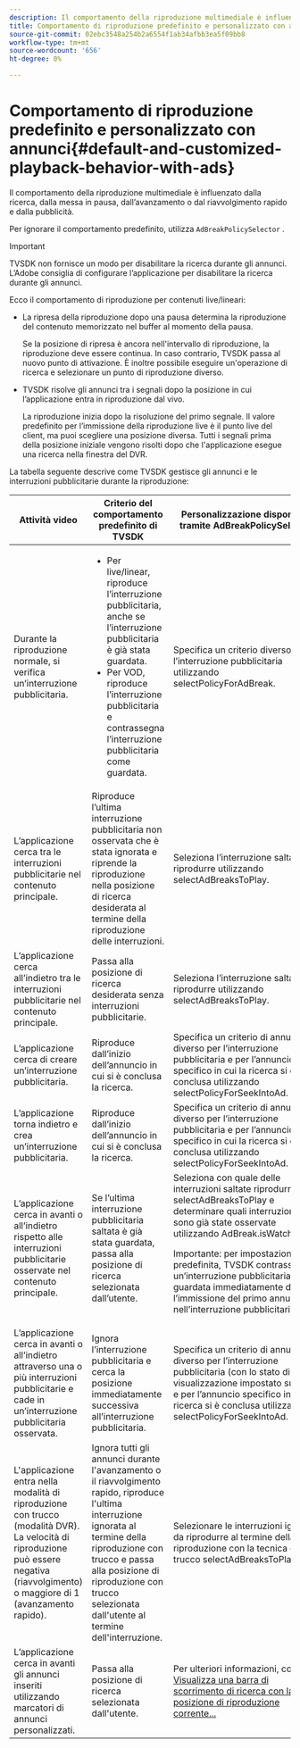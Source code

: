 ```yaml
---
description: Il comportamento della riproduzione multimediale è influenzato dalla ricerca, dalla messa in pausa, dall’avanzamento o dal riavvolgimento rapido e dalla pubblicità.
title: Comportamento di riproduzione predefinito e personalizzato con annunci
source-git-commit: 02ebc3548a254b2a6554f1ab34afbb3ea5f09bb8
workflow-type: tm+mt
source-wordcount: '656'
ht-degree: 0%

---
```


# Comportamento di riproduzione predefinito e personalizzato con annunci{#default-and-customized-playback-behavior-with-ads}

Il comportamento della riproduzione multimediale è influenzato dalla ricerca, dalla messa in pausa, dall’avanzamento o dal riavvolgimento rapido e dalla pubblicità.

Per ignorare il comportamento predefinito, utilizza `AdBreakPolicySelector` .

>[!IMPORTANT]
>
>TVSDK non fornisce un modo per disabilitare la ricerca durante gli annunci. L’Adobe consiglia di configurare l’applicazione per disabilitare la ricerca durante gli annunci.

Ecco il comportamento di riproduzione per contenuti live/lineari:

* La ripresa della riproduzione dopo una pausa determina la riproduzione del contenuto memorizzato nel buffer al momento della pausa.

  Se la posizione di ripresa è ancora nell&#39;intervallo di riproduzione, la riproduzione deve essere continua. In caso contrario, TVSDK passa al nuovo punto di attivazione. È inoltre possibile eseguire un&#39;operazione di ricerca e selezionare un punto di riproduzione diverso.
* TVSDK risolve gli annunci tra i segnali dopo la posizione in cui l’applicazione entra in riproduzione dal vivo.

  La riproduzione inizia dopo la risoluzione del primo segnale. Il valore predefinito per l’immissione della riproduzione live è il punto live del client, ma puoi scegliere una posizione diversa. Tutti i segnali prima della posizione iniziale vengono risolti dopo che l&#39;applicazione esegue una ricerca nella finestra del DVR.

La tabella seguente descrive come TVSDK gestisce gli annunci e le interruzioni pubblicitarie durante la riproduzione:

<table id="table_466538B1C2A646B89EB4F9AA111203BE"> 
 <thead> 
  <tr> 
   <th colname="col1" class="entry"> Attività video </th> 
   <th colname="col2" class="entry"> Criterio del comportamento predefinito di TVSDK </th> 
   <th colname="col3" class="entry">Personalizzazione disponibile tramite <span class="codeph"> AdBreakPolicySelector </span> </th> 
  </tr>
 </thead>
 <tbody> 
  <tr> 
   <td colname="col1"> Durante la riproduzione normale, si verifica un’interruzione pubblicitaria. </td> 
   <td colname="col2"> 
    <ul id="ul_10D2638676EA4ADDA718E61BD4FDC1D2"> 
     <li id="li_D5CC30F063934C738971E2E8AF00C137"> Per live/linear, riproduce l’interruzione pubblicitaria, anche se l’interruzione pubblicitaria è già stata guardata. </li> 
     <li id="li_D962C0938DA74186AE99D117E5A74E38">Per VOD, riproduce l’interruzione pubblicitaria e contrassegna l’interruzione pubblicitaria come guardata. </li> 
    </ul> </td> 
   <td colname="col3">Specifica un criterio diverso per l’interruzione pubblicitaria utilizzando <span class="codeph"> selectPolicyForAdBreak</span>. </td> 
  </tr> 
  <tr> 
   <td colname="col1"> L’applicazione cerca tra le interruzioni pubblicitarie nel contenuto principale. </td> 
   <td colname="col2"> Riproduce l’ultima interruzione pubblicitaria non osservata che è stata ignorata e riprende la riproduzione nella posizione di ricerca desiderata al termine della riproduzione delle interruzioni. </td> 
   <td colname="col3">Seleziona l’interruzione saltata da riprodurre utilizzando <span class="codeph"> selectAdBreaksToPlay</span>. </td> 
  </tr> 
  <tr> 
   <td colname="col1"> L’applicazione cerca all’indietro tra le interruzioni pubblicitarie nel contenuto principale. </td> 
   <td colname="col2"> Passa alla posizione di ricerca desiderata senza interruzioni pubblicitarie. </td> 
   <td colname="col3">Seleziona l’interruzione saltata da riprodurre utilizzando <span class="codeph"> selectAdBreaksToPlay</span>.                      </td> 
  </tr> 
  <tr> 
   <td colname="col1"> L’applicazione cerca di creare un’interruzione pubblicitaria. </td> 
   <td colname="col2"> Riproduce dall’inizio dell’annuncio in cui si è conclusa la ricerca. </td> 
   <td colname="col3">Specifica un criterio di annuncio diverso per l’interruzione pubblicitaria e per l’annuncio specifico in cui la ricerca si è conclusa utilizzando <span class="codeph"> selectPolicyForSeekIntoAd</span>. </td> 
  </tr> 
  <tr> 
   <td colname="col1"> L’applicazione torna indietro e crea un’interruzione pubblicitaria. </td> 
   <td colname="col2"> Riproduce dall’inizio dell’annuncio in cui si è conclusa la ricerca. </td> 
   <td colname="col3">Specifica un criterio di annuncio diverso per l’interruzione pubblicitaria e per l’annuncio specifico in cui la ricerca si è conclusa utilizzando <span class="codeph"> selectPolicyForSeekIntoAd</span>. </td> 
  </tr> 
  <tr> 
   <td colname="col1"> L’applicazione cerca in avanti o all’indietro rispetto alle interruzioni pubblicitarie osservate nel contenuto principale. </td> 
   <td colname="col2"> Se l’ultima interruzione pubblicitaria saltata è già stata guardata, passa alla posizione di ricerca selezionata dall’utente. </td> 
   <td colname="col3">Seleziona con quale delle interruzioni saltate riprodurre <span class="codeph"> selectAdBreaksToPlay</span> e determinare quali interruzioni sono già state osservate utilizzando <span class="codeph"> AdBreak.isWatched</span> . <p>Importante: per impostazione predefinita, TVSDK contrassegna un’interruzione pubblicitaria come guardata immediatamente dopo l’immissione del primo annuncio nell’interruzione pubblicitaria. </p> </td> 
  </tr> 
  <tr> 
   <td colname="col1"> L’applicazione cerca in avanti o all’indietro attraverso una o più interruzioni pubblicitarie e cade in un’interruzione pubblicitaria osservata. </td> 
   <td colname="col2"> Ignora l’interruzione pubblicitaria e cerca la posizione immediatamente successiva all’interruzione pubblicitaria. </td> 
   <td colname="col3">Specifica un criterio di annuncio diverso per l’interruzione pubblicitaria (con lo stato di visualizzazione impostato su true) e per l’annuncio specifico in cui la ricerca si è conclusa utilizzando <span class="codeph"> selectPolicyForSeekIntoAd</span>. </td> 
  </tr> 
  <tr> 
   <td colname="col1"> L'applicazione entra nella modalità di riproduzione con trucco (modalità DVR). La velocità di riproduzione può essere negativa (riavvolgimento) o maggiore di 1 (avanzamento rapido). </td> 
   <td colname="col2"> Ignora tutti gli annunci durante l'avanzamento o il riavvolgimento rapido, riproduce l'ultima interruzione ignorata al termine della riproduzione con trucco e passa alla posizione di riproduzione con trucco selezionata dall'utente al termine dell'interruzione. </td> 
   <td colname="col3">Selezionare le interruzioni ignorate da riprodurre al termine della riproduzione con la tecnica del trucco <span class="codeph"> selectAdBreaksToPlay</span>. </td> 
  </tr> 
  <tr> 
   <td colname="col1"> L’applicazione cerca in avanti gli annunci inseriti utilizzando marcatori di annunci personalizzati. </td> 
   <td colname="col2"> Passa alla posizione di ricerca selezionata dall'utente. </td> 
   <td colname="col3">Per ulteriori informazioni, consulta <a href="../../tvsdk-2.7-for-android/content-playback-options/ui-configure/t-psdk-android-2.7-ui-seek-scrub-bar-display.md" format="dita" scope="local"> Visualizza una barra di scorrimento di ricerca con la posizione di riproduzione corrente...</a> </td> 
  </tr> 
 </tbody> 
</table>
